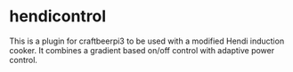 # hendicontrol
This is a plugin for craftbeerpi3 to be used with a modified Hendi induction cooker. It combines a gradient based on/off control with adaptive power control. 
